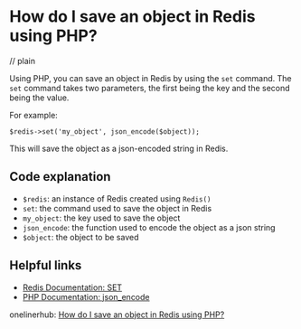 # How do I save an object in Redis using PHP?
// plain

Using PHP, you can save an object in Redis by using the `set` command. The `set` command takes two parameters, the first being the key and the second being the value.

For example:
```
$redis->set('my_object', json_encode($object));
```
This will save the object as a json-encoded string in Redis.

## Code explanation

- `$redis`: an instance of Redis created using `Redis()`
- `set`: the command used to save the object in Redis
- `my_object`: the key used to save the object
- `json_encode`: the function used to encode the object as a json string
- `$object`: the object to be saved

## Helpful links
- [Redis Documentation: SET](https://redis.io/commands/set)
- [PHP Documentation: json_encode](https://www.php.net/manual/en/function.json-encode.php)

onelinerhub: [How do I save an object in Redis using PHP?](https://onelinerhub.com/predis/how-do-i-save-an-object-in-redis-using-php)